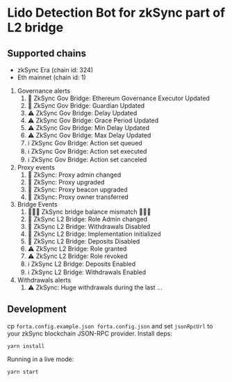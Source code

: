 # Lido Detection Bot for zkSync part of L2 bridge

## Supported chains

- zkSync Era (chain id: 324)
- Eth mainnet (chain id: 1)

1. Governance alerts
   1. 🚨 ZkSync Gov Bridge: Ethereum Governance Executor Updated
   2. 🚨 ZkSync Gov Bridge: Guardian Updated
   3. ⚠️ ZkSync Gov Bridge: Delay Updated
   4. ⚠️ ZkSync Gov Bridge: Grace Period Updated
   5. ⚠️ ZkSync Gov Bridge: Min Delay Updated
   6. ⚠️ ZkSync Gov Bridge: Max Delay Updated
   7. ℹ️ ZkSync Gov Bridge: Action set queued
   8. ℹ️ ZkSync Gov Bridge: Action set executed
   9. ℹ️ ZkSync Gov Bridge: Action set canceled
2. Proxy events
   1. 🚨 ZkSync: Proxy admin changed
   2. 🚨 ZkSync: Proxy upgraded
   3. 🚨 ZkSync: Proxy beacon upgraded
   4. 🚨 ZkSync: Proxy owner transferred
3. Bridge Events
   1. 🚨🚨🚨 ZkSync bridge balance mismatch 🚨🚨🚨
   2. 🚨 ZkSync L2 Bridge: Role Admin changed
   3. 🚨 ZkSync L2 Bridge: Withdrawals Disabled
   4. 🚨 ZkSync L2 Bridge: Implementation initialized
   5. 🚨 ZkSync L2 Bridge: Deposits Disabled
   6. ⚠️ ZkSync L2 Bridge: Role granted
   7. ⚠️ ZkSync L2 Bridge: Role revoked
   8. ℹ️ ZkSync L2 Bridge: Deposits Enabled
   9. ℹ️ ZkSync L2 Bridge: Withdrawals Enabled
4. Withdrawals alerts
   1. ⚠️ ZkSync: Huge withdrawals during the last ...

## Development

cp `forta.config.example.json forta.config.json` and set `jsonRpcUrl` to your zkSync blockchain JSON-RPC provider.
Install deps:

```
yarn install
```

Running in a live mode:

```
yarn start
```
